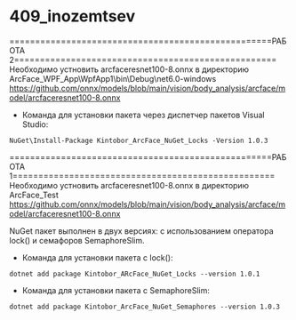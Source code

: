 # 409_inozemtsev
===================================================РАБОТА 2===================================================
Необходимо устновить arcfaceresnet100-8.onnx в директорию ArcFace_WPF_App\WpfApp1\bin\Debug\net6.0-windows
https://github.com/onnx/models/blob/main/vision/body_analysis/arcface/model/arcfaceresnet100-8.onnx

- Команда для установки пакета через диспетчер пакетов Visual Studio:
```
NuGet\Install-Package Kintobor_ArcFace_NuGet_Locks -Version 1.0.3
```

===================================================РАБОТА 1===================================================
Необходимо устновить arcfaceresnet100-8.onnx в директорию ArcFace_Test
https://github.com/onnx/models/blob/main/vision/body_analysis/arcface/model/arcfaceresnet100-8.onnx

NuGet пакет выполнен в двух версиях: с использованием оператора lock() и семафоров SemaphoreSlim.

- Команда для установки пакета с lock():
```
dotnet add package Kintobor_ARcFace_NuGet_Locks --version 1.0.1
```

- Команда для установки пакета с SemaphoreSlim:
```
dotnet add package Kintobor_ArcFace_NuGet_Semaphores --version 1.0.3
```
